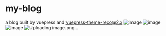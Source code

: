 # my-blog
a blog built by vuepress and vuepress-theme-reco@2.x 
![image](https://github.com/user-attachments/assets/1ab4e86b-f5c7-4943-a970-d0784a344e3f)
![image](https://github.com/user-attachments/assets/842a080e-9cc0-4b5a-891a-5fb057f650df)
![image](https://github.com/user-attachments/assets/58f439ad-5013-4055-a52b-bda9c465c410)
![Uploading image.png…]()


